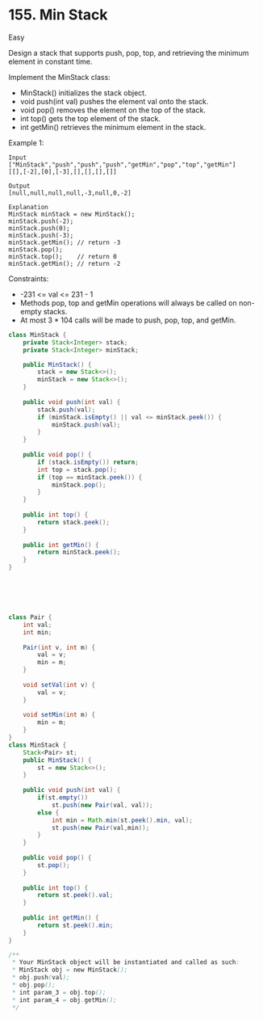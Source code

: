 # 155. Min Stack
Easy


Design a stack that supports push, pop, top, and retrieving the minimum element in constant time.

Implement the MinStack class:

- MinStack() initializes the stack object.
- void push(int val) pushes the element val onto the stack.
- void pop() removes the element on the top of the stack.
- int top() gets the top element of the stack.
- int getMin() retrieves the minimum element in the stack.
 

Example 1:
```
Input
["MinStack","push","push","push","getMin","pop","top","getMin"]
[[],[-2],[0],[-3],[],[],[],[]]

Output
[null,null,null,null,-3,null,0,-2]

Explanation
MinStack minStack = new MinStack();
minStack.push(-2);
minStack.push(0);
minStack.push(-3);
minStack.getMin(); // return -3
minStack.pop();
minStack.top();    // return 0
minStack.getMin(); // return -2
 ```

Constraints:

- -231 <= val <= 231 - 1
- Methods pop, top and getMin operations will always be called on non-empty stacks.
- At most 3 * 104 calls will be made to push, pop, top, and getMin.

```java
class MinStack {
    private Stack<Integer> stack;
    private Stack<Integer> minStack;

    public MinStack() {
        stack = new Stack<>();
        minStack = new Stack<>();
    }
    
    public void push(int val) {
        stack.push(val);
        if (minStack.isEmpty() || val <= minStack.peek()) {
            minStack.push(val);
        }
    }
    
    public void pop() {
        if (stack.isEmpty()) return;
        int top = stack.pop();
        if (top == minStack.peek()) {
            minStack.pop();
        }
    }
    
    public int top() {
        return stack.peek();
    }
    
    public int getMin() {
        return minStack.peek();
    }
}






class Pair {
    int val;
    int min;
    
    Pair(int v, int m) {
        val = v;
        min = m;
    }
    
    void setVal(int v) {
        val = v;
    }
    
    void setMin(int m) {
        min = m;
    }
}
class MinStack {
    Stack<Pair> st;
    public MinStack() {
        st = new Stack<>();
    }
    
    public void push(int val) {
        if(st.empty())
            st.push(new Pair(val, val));
        else {
            int min = Math.min(st.peek().min, val);
            st.push(new Pair(val,min));
        }
    }
    
    public void pop() {
        st.pop();
    }
    
    public int top() {
        return st.peek().val;
    }
    
    public int getMin() {
        return st.peek().min;
    }
}

/**
 * Your MinStack object will be instantiated and called as such:
 * MinStack obj = new MinStack();
 * obj.push(val);
 * obj.pop();
 * int param_3 = obj.top();
 * int param_4 = obj.getMin();
 */
```
